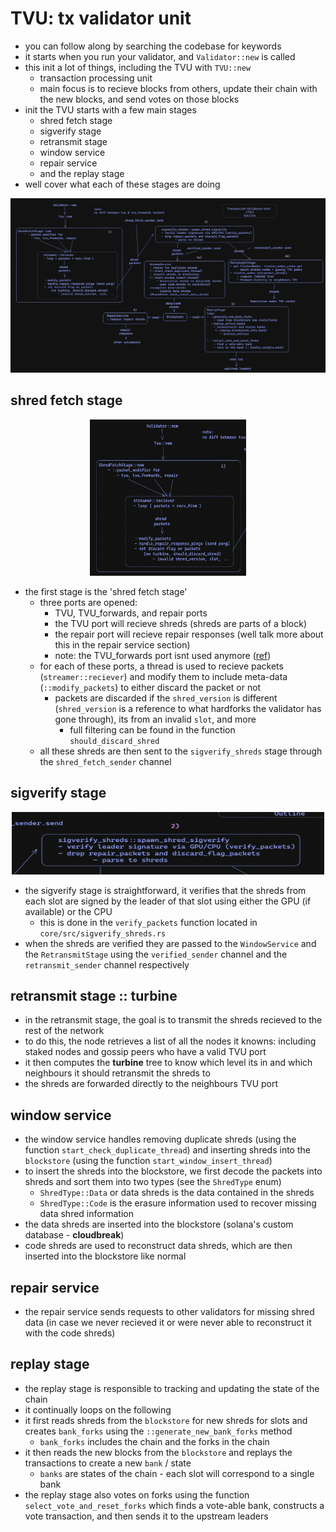 # TVU: tx validator unit 

- you can follow along by searching the codebase for keywords
- it starts when you run your validator, and `Validator::new` is called
- this init a lot of things, including the TVU with `TVU::new`
  - transaction processing unit 
  - main focus is to recieve blocks from others, update their chain with the new blocks, and send votes on those blocks 
- init the TVU starts with a few main stages 
  - shred fetch stage 
  - sigverify stage 
  - retransmit stage 
  - window service 
  - repair service 
  - and the replay stage 
- well cover what each of these stages are doing 

![](main.jpg)

## shred fetch stage

<div align="center">
<img src="2023-05-12-10-23-41.png" width="250" height="250">
</div>

- the first stage is the 'shred fetch stage'
  - three ports are opened: 
    - TVU, TVU_forwards, and repair ports 
    - the TVU port will recieve shreds (shreds are parts of a block)
    - the repair port will recieve repair responses (well talk more about this in the repair service section)
    - note: the TVU_forwards port isnt used anymore ([ref](https://github.com/solana-labs/solana/pull/17716))
  - for each of these ports, a thread is used to recieve packets (`streamer::reciever`) and modify them to include meta-data (`::modify_packets`) to either discard the packet or not
    - packets are discarded if the `shred_version` is different (`shred_version` is a reference to what hardforks the validator has gone through), its from an invalid `slot`, and more
      - full filtering can be found in the function `should_discard_shred`
  - all these shreds are then sent to the `sigverify_shreds` stage through the `shred_fetch_sender` channel 

## sigverify stage 

<div align="center">
<img src="2023-05-12-10-23-59.png" width="500" height="100">
</div>

- the sigverify stage is straightforward, it verifies that the shreds from each slot are signed by the leader of that slot using either the GPU (if available) or the CPU
  - this is done in the `verify_packets` function located in `core/src/sigverify_shreds.rs`
- when the shreds are verified they are passed to the `WindowService` and the `RetransmitStage` using the `verified_sender` channel and the `retransmit_sender` channel respectively 

## retransmit stage :: turbine

- in the retransmit stage, the goal is to transmit the shreds recieved to the rest of the network
- to do this, the node retrieves a list of all the nodes it knowns: including staked nodes and gossip peers who have a valid TVU port
- it then computes the **turbine** tree to know which level its in and which neighbours it should retransmit the shreds to
- the shreds are forwarded directly to the neighbours TVU port

## window service 

- the window service handles removing duplicate shreds (using the function `start_check_duplicate_thread`) and inserting shreds into the `blockstore` (using the function `start_window_insert_thread`)
- to insert the shreds into the blockstore, we first decode the packets into shreds and sort them into two types (see the `ShredType` enum)
  - `ShredType::Data` or data shreds is the data contained in the shreds 
  - `ShredType::Code` is the erasure information used to recover missing data shred information 
- the data shreds are inserted into the blockstore (solana's custom database - **cloudbreak**)
- code shreds are used to reconstruct data shreds, which are then inserted into the blockstore like normal 

## repair service 

- the repair service sends requests to other validators for missing shred data (in case we never recieved it or were never able to reconstruct it with the code shreds)

## replay stage 

- the replay stage is responsible to tracking and updating the state of the chain 
- it continually loops on the following 
- it first reads shreds from the `blockstore` for new shreds for slots and creates `bank_forks` using the `::generate_new_bank_forks` method
  - `bank_forks` includes the chain and the forks in the chain
- it then reads the new blocks from the `blockstore` and replays the transactions to create a new `bank` / state
  - `banks` are states of the chain - each slot will correspond to a single bank 
- the replay stage also votes on forks using the function `select_vote_and_reset_forks` which finds a vote-able bank, constructs a vote transaction, and then sends it to the upstream leaders 